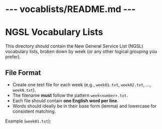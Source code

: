 # --- vocablists/README.md ---
# NGSL Vocabulary Lists

This directory should contain the New General Service List (NGSL) vocabulary lists, broken down by week (or any other logical grouping you prefer).

## File Format

- Create one text file for each week (e.g., `week01.txt`, `week02.txt`, ..., `weekN.txt`).
- The filename **must** follow the pattern `week<number>.txt`.
- Each file should contain **one English word per line**.
- Words should ideally be in their base form (lemma) and lowercase for consistent matching.

Example (`week01.txt`):